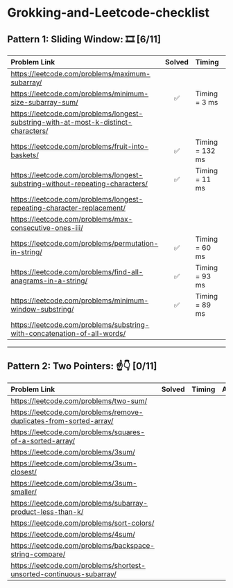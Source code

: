 # Grokking-and-Leetcode-checklist

## Pattern 1: Sliding Window: 🎞 [6/11]
| **Problem Link** | Solved | Timing | Acceptance |
|:---|:---:|:---|:---|
|https://leetcode.com/problems/maximum-subarray/  | | | |
| https://leetcode.com/problems/minimum-size-subarray-sum/  |✅ |  Timing = 3 ms |   Acceptance = 44.3% |
|https://leetcode.com/problems/longest-substring-with-at-most-k-distinct-characters/ | | | |
|  https://leetcode.com/problems/fruit-into-baskets/ |✅ |Timing = 132 ms |Acceptance = 42.6% |
|  https://leetcode.com/problems/longest-substring-without-repeating-characters/|✅ | Timing = 	11 ms|Acceptance = 33.7% |
|https://leetcode.com/problems/longest-repeating-character-replacement/ | | | |
|https://leetcode.com/problems/max-consecutive-ones-iii/ | | | |
| https://leetcode.com/problems/permutation-in-string/ | ✅| Timing = 60 ms | Acceptance = 43.9%|
|https://leetcode.com/problems/find-all-anagrams-in-a-string/ | ✅| Timing = 	93 ms | Acceptance = 48.9%|
|https://leetcode.com/problems/minimum-window-substring/| ✅ |Timing = 89 ms  | Acceptance = 39.9% |
|https://leetcode.com/problems/substring-with-concatenation-of-all-words/| | | |

---
## Pattern 2: Two Pointers: ☝👇 [0/11]

| **Problem Link** | Solved | Timing | Acceptance |
|:---|:---:|:---|:---|
| https://leetcode.com/problems/two-sum/  |   |   |
|  https://leetcode.com/problems/remove-duplicates-from-sorted-array/ |   |   |
|https://leetcode.com/problems/squares-of-a-sorted-array/   |   |   |
|  https://leetcode.com/problems/3sum/ |   |   |
| https://leetcode.com/problems/3sum-closest/  |   |   |
| https://leetcode.com/problems/3sum-smaller/  |   |   |
| https://leetcode.com/problems/subarray-product-less-than-k/  |   |   |
|  https://leetcode.com/problems/sort-colors/ |   |   |
| https://leetcode.com/problems/4sum/  |   |   |
| https://leetcode.com/problems/backspace-string-compare/  |   |   |
|  https://leetcode.com/problems/shortest-unsorted-continuous-subarray/ |   |   |










